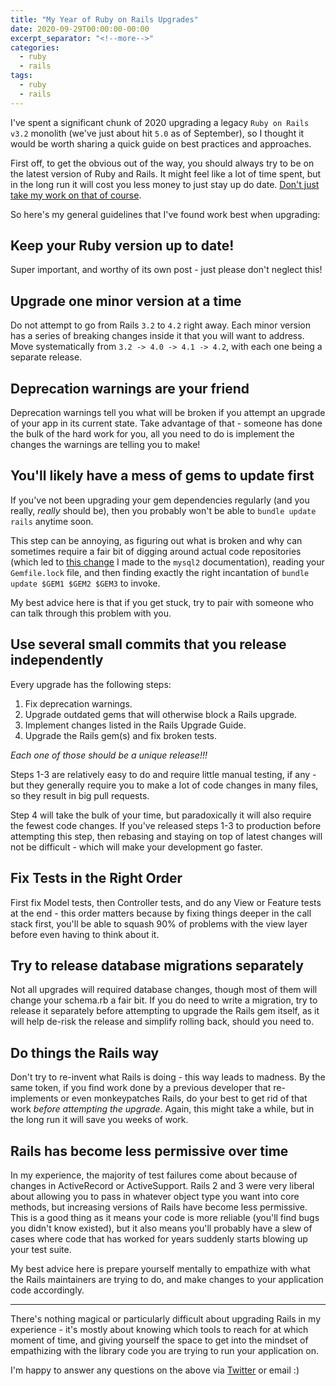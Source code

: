 ```yaml
---
title: "My Year of Ruby on Rails Upgrades"
date: 2020-09-29T00:00:00-00:00
excerpt_separator: "<!--more-->"
categories:
  - ruby
  - rails
tags:
  - ruby
  - rails
---
```



I've spent a significant chunk of 2020 upgrading a legacy `Ruby on Rails v3.2` monolith (we've just about hit `5.0` as of September), so I thought it would be worth sharing a quick guide on best practices and approaches.

First off, to get the obvious out of the way, you should always try to be on the latest version of Ruby and Rails.  It might feel like a lot of time spent, but in the long run it will cost you less money to just stay up do date.  [Don't just take my work on that of course](https://github.blog/2020-08-25-upgrading-github-to-ruby-2-7/).

So here's my general guidelines that I've found work best when upgrading:

## Keep your Ruby version up to date!

Super important, and worthy of its own post - just please don't neglect this!

## Upgrade one minor version at a time

Do not attempt to go from Rails `3.2` to `4.2` right away. Each minor version has a series of breaking changes inside it that you will want to address.  Move systematically from `3.2 -> 4.0 -> 4.1 -> 4.2`, with each one being a separate release.

## Deprecation warnings are your friend

Deprecation warnings tell you what will be broken if you attempt an upgrade of your app in its current state. Take advantage of that - someone has done the bulk of the hard work for you, all you need to do is implement the changes the warnings are telling you to make!

## You'll likely have a mess of gems to update first

If you've not been upgrading your gem dependencies regularly (and you really, _really_ should be), then you probably won't be able to `bundle update rails` anytime soon.

This step can be annoying, as figuring out what is broken and why can sometimes require a fair bit of digging around actual code repositories (which led to [this change](https://github.com/brianmario/mysql2/pull/1131) I made to the `mysql2` documentation), reading your `Gemfile.lock` file, and then finding exactly the right incantation of `bundle update $GEM1 $GEM2 $GEM3` to invoke.

My best advice here is that if you get stuck, try to pair with someone who can talk through this problem with you.

## Use several small commits that you release independently

Every upgrade has the following steps:
1. Fix deprecation warnings.
1. Upgrade outdated gems that will otherwise block a Rails upgrade.
1. Implement changes listed in the Rails Upgrade Guide.
1. Upgrade the Rails gem(s) and fix broken tests.

_Each one of those should be a unique release!!!_

Steps 1-3 are relatively easy to do and require little manual testing, if any - but they generally require you to make a lot of code changes in many files, so they result in big pull requests.

Step 4 will take the bulk of your time, but paradoxically it will also require the fewest code changes.  If you've released steps 1-3 to production before attempting this step, then rebasing and staying on top of latest changes will not be difficult - which will make your development go faster.

## Fix Tests in the Right Order

First fix Model tests, then Controller tests, and do any View or Feature tests at the end - this order matters because by fixing things deeper in the call stack first, you'll be able to squash 90% of problems with the view layer before even having to think about it.

## Try to release database migrations separately

Not all upgrades will required database changes, though most of them will change your schema.rb a fair bit. If you do need to write a migration, try to release it separately before attempting to upgrade the Rails gem itself, as it will help de-risk the release and simplify rolling back, should you need to.

## Do things the Rails way

Don't try to re-invent what Rails is doing - this way leads to madness.  By the same token, if you find work done by a previous developer that re-implements or even monkeypatches Rails, do your best to get rid of that work _before attempting the upgrade_. Again, this might take a while, but in the long run it will save you weeks of work.

## Rails has become less permissive over time

In my experience, the majority of test failures come about because of changes in ActiveRecord or ActiveSupport. Rails 2 and 3 were very liberal about allowing you to pass in whatever object type you want into core methods, but increasing versions of Rails have become less permissive.  This is a good thing as it means your code is more reliable (you'll find bugs you didn't know existed), but it also means you'll probably have a slew of cases where code that has worked for years suddenly starts blowing up your test suite.

My best advice here is prepare yourself mentally to empathize with what the Rails maintainers are trying to do, and make changes to your application code accordingly.

---

There's nothing magical or particularly difficult about upgrading Rails in my experience - it's mostly about knowing which tools to reach for at which moment of time, and giving yourself the space to get into the mindset of empathizing with the library code you are trying to run your application on.

I'm happy to answer any questions on the above via [Twitter](https://twitter.com/mazin_power) or email :)